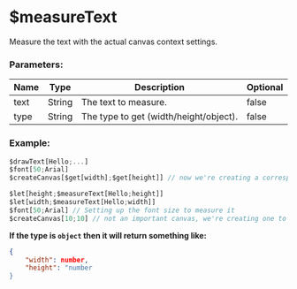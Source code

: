 # $measureText
Measure the text with the actual canvas context settings.

### Parameters:
| Name        | Type        | Description                          | Optional |
| ----------- | ----------- | ------------------------------------ | -------- |
| text        | String      | The text to measure.  | false    |
| type        | String      | The type to get (width/height/object).   | false    |

### Example:
```js
$drawText[Hello;...]
$font[50;Arial]
$createCanvas[$get[width];$get[height]] // now we're creating a corresponding canvas with the text size

$let[height;$measureText[Hello;height]]
$let[width;$measureText[Hello;width]]
$font[50;Arial] // Setting up the font size to measure it
$createCanvas[10;10] // not an important canvas, we're creating one to set up the text settings.
```

**If the type is `object` then it will return something like:**
```json
{
    "width": number,
    "height": "number
}
```